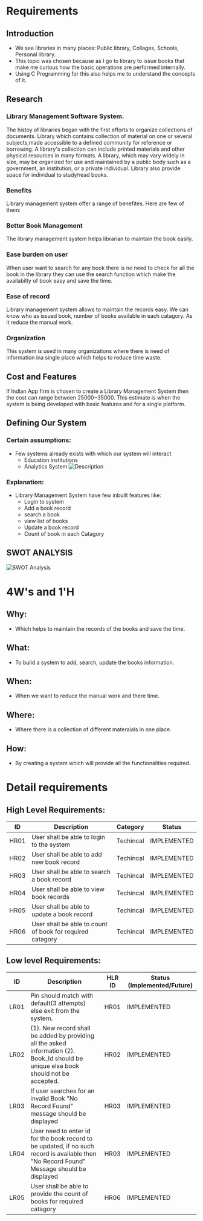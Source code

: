 # Requirements
## Introduction
 * We see libraries in many places: Public library, Collages, Schools, Personal library.
 * This topic was chosen because as I go to library to issue books that make me curious how the basic operations are performed internally. 
 * Using C Programming for this also helps me to understand the concepts of it.
 

## Research
### Library Management Software System.
The histoy of libraries began with the first efforts to organize collections of documents. Library which contains collection of material on one or several subjects,made accessible to a defined community for reference or borrowing. A library's collection can include printed materials and other physical resources in many formats. A library, which may vary widely in size, may be organized for use and maintained by a public body such as a government, an institution, or a private individual. Library also provide space for individual to study/read books. 

### Benefits
Library management system offer a range of benefites. Here are few of them: 

### Better Book Management
The library management system helps librarian to maintain the book easily.  

### Ease burden on user
When user want to search for any book there is no need to check for all the book in the library they can use the search function which make the availabilty of book easy and save the time.

### Ease of record
Library management system allows to maintain the records easy. We can know who as issued book, number of books available in each catagory. As it reduce the manual work.

### Organization
This system is used in many organizations where there is need of information ina single place which helps to reduce time waste.  

## Cost and Features 
If Indian App firm is chosen to create a Library Management System then the cost can range between $25000-$35000. This estimate is when the system is being developed with basic features and for a single platform.


## Defining Our System
### Certain assumptions:
* Few systems already exists with which our system will interact
    * Education institutions
    * Analytics System
![Description](https://github.com/Anvithagreddy/Project_ltts/blob/master/Mini_Project/1_Requirements/system.png)
### Explanation:
* Library Management System have few inbuilt features like:
    * Login to system
    * Add a book record
    * search a book
    * view list of books
    * Update a book record
    * Count of book in each Catagory 

## SWOT ANALYSIS
![SWOT Analysis](https://github.com/Anvithagreddy/Project_ltts/blob/master/Mini_Project/1_Requirements/swot.jpeg)

# 4W&#39;s and 1&#39;H

## Why:
* Which helps to maintain the records of the books and save the time.

## What:
* To bulid a system to add, search, update the books information.

## When:
* When we want to reduce the manual work and there time.

## Where:
* Where there is a collection of different materaials in one place.

## How:
* By creating a system which will provide all the functionalities required.

# Detail requirements
## High Level Requirements: 
| ID | Description | Category | Status | 
| ----- | ----- | ------- | ---------|
| HR01 | User shall be able to login to the system    | Techincal | IMPLEMENTED |
| HR02 | User shall be able to add new book record | Techincal | IMPLEMENTED | 
| HR03 | User shall be able to search a book record | Techincal |  IMPLEMENTED  |
| HR04 | User shall be able to view book records | Techincal |  IMPLEMENTED  |
| HR05 | User shall be able to update a book record | Techincal |  IMPLEMENTED  |
| HR06 | User shall be able to count of book for required catagory | Techincal |  IMPLEMENTED  |

##  Low level Requirements:
 
| ID | Description | HLR ID | Status (Implemented/Future) |
| ------ | --------- | ------ | ----- |
| LR01 | Pin should match with default(3 attempts) else exit from the system. | HR01 | IMPLEMENTED |
| LR02 | (1). New record shall be added by providing all the asked information                                                                                                    (2). Book_Id should be unique else book should not be accepted. | HR02 |  IMPLEMENTED  |
| LR03 | If user searches for an invalid Book "No Record Found" message should be displayed | HR03 |  IMPLEMENTED  |
| LR04 | User need to enter id for the book record to be updated, if no such record is available then "No Record Found" Message should be displayed | HR03 |  IMPLEMENTED  |
| LR05 | User shall be able to provide the count of books for required catagory | HR06 |  IMPLEMENTED  |

